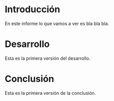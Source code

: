 # Introducción

En este informe lo que vamos a ver es bla bla bla.

# Desarrollo

Esta es la primera versión del desarrollo.

# Conclusión

Esta es la primera versión de la conclusión.